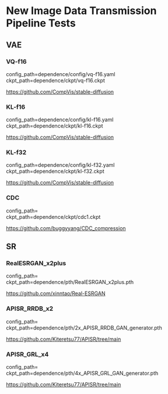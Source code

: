 # New Image Data Transmission Pipeline Tests

## VAE

### VQ-f16

config_path=dependence/config/vq-f16.yaml
<br>
ckpt_path=dependence/ckpt/vq-f16.ckpt

https://github.com/CompVis/stable-diffusion

### KL-f16

config_path=dependence/config/kl-f16.yaml
<br>
ckpt_path=dependence/ckpt/kl-f16.ckpt

https://github.com/CompVis/stable-diffusion

### KL-f32

config_path=dependence/config/kl-f32.yaml
<br>
ckpt_path=dependence/ckpt/kl-f32.ckpt

https://github.com/CompVis/stable-diffusion

### CDC
config_path=
<br>
ckpt_path=dependence/ckpt/cdc1.ckpt

https://github.com/buggyyang/CDC_compression

## SR

### RealESRGAN_x2plus

config_path=
<br>
ckpt_path=dependence/pth/RealESRGAN_x2plus.pth

https://github.com/xinntao/Real-ESRGAN

### APISR_RRDB_x2

config_path=
<br>
ckpt_path=dependence/pth/2x_APISR_RRDB_GAN_generator.pth

https://github.com/Kiteretsu77/APISR/tree/main

### APISR_GRL_x4

config_path=
<br>
ckpt_path=dependence/pth/4x_APISR_GRL_GAN_generator.pth

https://github.com/Kiteretsu77/APISR/tree/main
